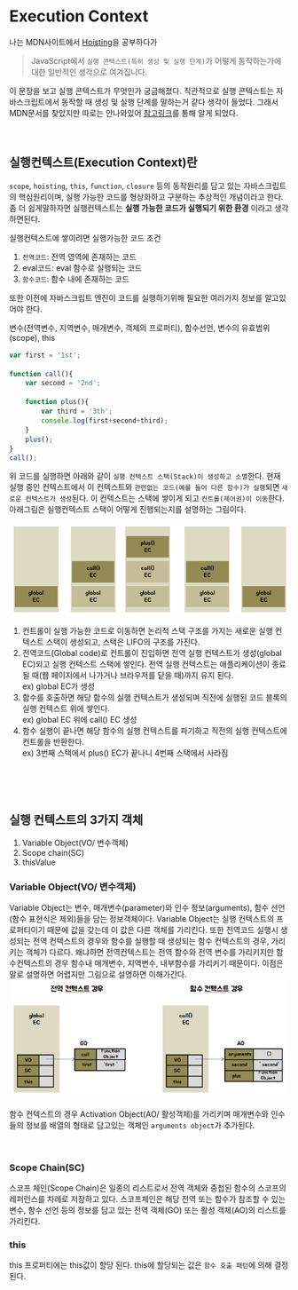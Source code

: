 # Execution Context
나는 MDN사이트에서 [Hoisting](hoisting.md)을 공부하다가 
> JavaScript에서 `실행 콘텍스트(특히 생성 및 실행 단계)`가 어떻게 동작하는가에 대한 일반적인 생각으로 여겨집니다.
 
이 문장을 보고 실행 콘텍스트가 무엇인가 궁금해졌다. 직관적으로 실행 콘텍스트는 자바스크립트에서 동작할 때 생성 및 실행 단계를 말하는거 같다 생각이 들었다. 그래서 MDN문서를 찾았지만 따로는 안나와있어 [참고링크](https://poiemaweb.com/js-execution-context)를 통해 알게 되었다.
<br>
<br>
<br>

## 실행컨텍스트(Execution Context)란 
`scope`, `hoisting`, `this`, `function`, `closure` 등의 동작원리를 담고 있는 자바스크립트의 핵심원리이며, 실행 가능한 코드를 형상화하고 구분하는 추상적인 개념이라고 한다. 좀 더 쉽게말하자면 실행컨텍스트는 <b>실행 가능한 코드가 실행되기 위한 환경</b> 이라고 생각하면된다.

실행컨텍스트에 쌓이려면 실행가능한 코드 조건
1. `전역코드`: 전역 영역에 존재하는 코드
2. eval코드: eval 함수로 실행되는 코드
3. `함수코드`: 함수 내에 존재하는 코드

또한 이전에 자바스크립트 엔진이 코드를 실행하기위해 필요한 여러가지 정보를 알고있어야 한다.

변수(전역변수, 지역변수, 매개변수, 객체의 프로퍼티), 함수선언, 변수의 유효범위(scope), this

```javascript
var first = '1st';

function call(){
    var second = '2nd';

    function plus(){
        var third = '3th';
        console.log(first+second+third);
    }
    plus();
}
call();
```
위 코드를 실행하면 아래와 같이 `실행 컨텍스트 스택(Stack)이 생성하고 소멸`한다. 현재 실행 중인 컨텍스트에서 이 컨텍스트와 `관련없는 코드(예를 들어 다른 함수)가 실행`되면 `새로운 컨텍스트가 생성`된다. 이 컨텍스트는 스택에 쌓이게 되고 `컨트롤(제어권)이 이동`한다.<br>
아래그림은 실행컨텍스트 스택이 어떻게 진행되는지를 설명하는 그림이다.<br>

![EX1](..\image/EX1.PNG)
1. 컨트롤이 실행 가능한 코드로 이동하면 논리적 스택 구조를 가지는 새로운 실행 컨텍스트 스택이 생성되고, 스택은 LIFO의 구조를 가진다.
2. 전역코드(Global code)로 컨트롤이 진입하면 전역 실행 컨텍스트가 생성(global EC)되고 실행 컨텍스트 스택에 쌓인다. 전역 실행 컨텍스트는 애플리케이션이 종료될 때(웹 페이지에서 나가거나 브라우저를 닫을 때)까지 유지 된다. <br>
ex) global EC가 생성  
3. 함수를 호출하면 해당 함수의 실행 컨텍스트가 생성되며 직전에 실행된 코드 블록의 실행 컨텍스트 위에 쌓인다.<br>
ex) global EC 위에 call() EC 생성
4. 함수 실행이 끝나면 해당 함수의 실행 컨텍스트를 파기하고 직전의 실행 컨텍스트에 컨트롤을 반환한다.<br>
ex) 3번째 스택에서 plus() EC가 끝나니 4번째 스택에서 사라짐
<br>
<br>
<br>

## 실행 컨텍스트의 3가지 객체
1. Variable Object(VO/ 변수객체)
2. Scope chain(SC)
3. thisValue

### Variable Object(VO/ 변수객체)
Variable Object는 변수, 매개변수(parameter)와 인수 정보(arguments), 함수 선언(함수 표현식은 제외)들을 담는 정보객체이다.
Variable Object는 실행 컨텍스트의 프로퍼티이기 때문에 값을 갖는데 이 값은 다른 객체를 가리킨다. 또한 전역코드 실행시 생성되는 전역 컨텍스트의 경우와 함수를 실행할 때 생성되는 함수 컨텍스트의 경우, 가리키는 객체가 다르다. 왜냐하면 전역컨텍스트는 전역 함수와 전역 변수를 가리키지만 함수컨텍스트의 경우 함수내 매개변수, 지역변수, 내부함수를 가리키기 때문이다. 이점은 말로 설명하면 어렵지만 그림으로 설명하면 이해가간다.
![VariableObject](..\image/EX2.PNG)

함수 컨텍스트의 경우 Activation Object(AO/ 활성객체)를 가리키며 매개변수와 인수들의 정보를 배열의 형태로 담고있는 객체인 `arguments object`가 추가된다.
<br>
<br>
<br>

### Scope Chain(SC)
스코프 체인(Scope Chain)은 일종의 리스트로서 전역 객체와 중첩된 함수의 스코프의 레퍼런스를 차례로 저장하고 있다. 스코프체인은 해당 전역 또는 함수가 참조할 수 있는 변수, 함수 선언 등의 정보를 담고 있는 전역 객체(GO) 또는 활성 객체(AO)의 리스트를 가리킨다.

### this
this 프로퍼티에는 this값이 할당 된다. this에 할당되는 값은 `함수 호출 패턴`에 의해 결정된다.

